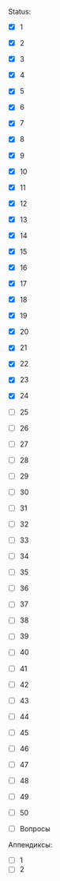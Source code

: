 Status:

- [X] 1
- [X] 2
- [X] 3
- [X] 4
- [X] 5
- [X] 6
- [X] 7
- [X] 8
- [X] 9
- [X] 10
- [X] 11
- [X] 12
- [X] 13
- [X] 14
- [X] 15
- [X] 16
- [X] 17
- [X] 18
- [X] 19
- [X] 20
- [X] 21
- [X] 22
- [X] 23
- [X] 24
- [ ] 25
- [ ] 26
- [ ] 27
- [ ] 28
- [ ] 29
- [ ] 30
- [ ] 31
- [ ] 32
- [ ] 33
- [ ] 34
- [ ] 35
- [ ] 36
- [ ] 37
- [ ] 38
- [ ] 39
- [ ] 40
- [ ] 41
- [ ] 42
- [ ] 43
- [ ] 44
- [ ] 45
- [ ] 46
- [ ] 47
- [ ] 48
- [ ] 49
- [ ] 50

- [ ] Вопросы

Аппендиксы:

- [ ] 1
- [ ] 2